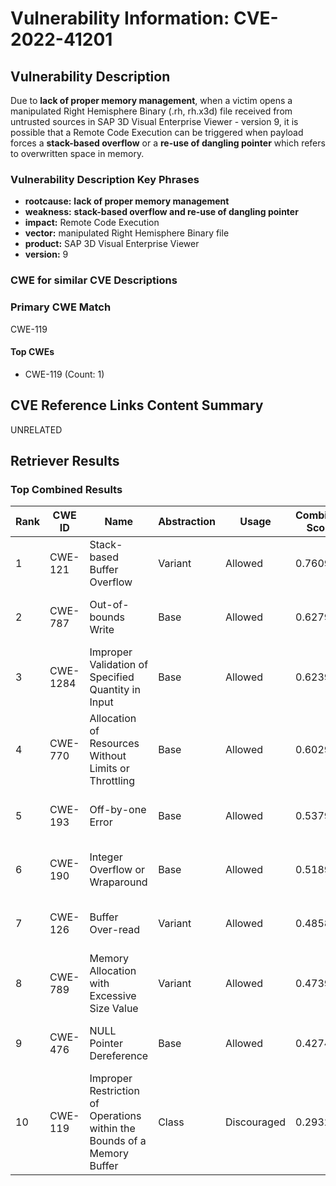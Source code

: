 # Vulnerability Information: CVE-2022-41201

## Vulnerability Description
Due to **lack of proper memory management**, when a victim opens a manipulated Right Hemisphere Binary (.rh, rh.x3d) file received from untrusted sources in SAP 3D Visual Enterprise Viewer - version 9, it is possible that a Remote Code Execution can be triggered when payload forces a **stack-based overflow** or a **re-use of dangling pointer** which refers to overwritten space in memory.

### Vulnerability Description Key Phrases
- **rootcause:** **lack of proper memory management**
- **weakness:** **stack-based overflow and re-use of dangling pointer**
- **impact:** Remote Code Execution
- **vector:** manipulated Right Hemisphere Binary file
- **product:** SAP 3D Visual Enterprise Viewer
- **version:** 9

### CWE for similar CVE Descriptions
### Primary CWE Match
CWE-119

#### Top CWEs
- CWE-119 (Count: 1)

## CVE Reference Links Content Summary
UNRELATED

## Retriever Results

### Top Combined Results

| Rank | CWE ID | Name | Abstraction | Usage | Combined Score | Retrievers | Individual Scores |
|------|--------|------|-------------|-------|---------------|------------|-------------------|
| 1 | CWE-121 | Stack-based Buffer Overflow | Variant | Allowed | 0.7609 | sparse, graph | sparse: 0.958, graph: 0.772 |
| 2 | CWE-787 | Out-of-bounds Write | Base | Allowed | 0.6279 | sparse, graph | sparse: 0.473, graph: 1.000 |
| 3 | CWE-1284 | Improper Validation of Specified Quantity in Input | Base | Allowed | 0.6239 | sparse, graph | sparse: 0.466, graph: 1.000 |
| 4 | CWE-770 | Allocation of Resources Without Limits or Throttling | Base | Allowed | 0.6029 | sparse, graph | sparse: 0.447, graph: 0.971 |
| 5 | CWE-193 | Off-by-one Error | Base | Allowed | 0.5379 | sparse, graph | sparse: 0.447, graph: 0.789 |
| 6 | CWE-190 | Integer Overflow or Wraparound | Base | Allowed | 0.5189 | dense, sparse | dense: 0.502, sparse: 0.468 |
| 7 | CWE-126 | Buffer Over-read | Variant | Allowed | 0.4858 | dense, sparse | dense: 0.509, sparse: 0.475 |
| 8 | CWE-789 | Memory Allocation with Excessive Size Value | Variant | Allowed | 0.4739 | dense, sparse | dense: 0.520, sparse: 0.442 |
| 9 | CWE-476 | NULL Pointer Dereference | Base | Allowed | 0.4274 | sparse, graph | sparse: 0.254, graph: 0.789 |
| 10 | CWE-119 | Improper Restriction of Operations within the Bounds of a Memory Buffer | Class | Discouraged | 0.2932 | dense, sparse | dense: 0.516, sparse: 0.694 |


